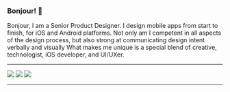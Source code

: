 ### Bonjour! 👋

<!--
**jeremieb/jeremieb** is a ✨ _special_ ✨ repository because its `README.md` (this file) appears on your GitHub profile.
-->

Bonjour, I am a Senior Product Designer. I design mobile apps from start to finish, for iOS and Android platforms. Not only am I competent in all aspects of the design process, but also strong at communicating design intent verbally and visually What makes me unique is a special blend of creative, technologist, iOS developer, and UI/UXer.

---

<img src="https://img.shields.io/twitter/follow/jeremieberduck?color=%231DA1F2&logo=twitter&logoColor=white&style=for-the-badge" /> <img src="https://img.shields.io/twitch/status/monsieurbee?color=%236441a5&logo=twitch&logoColor=white&style=for-the-badge" /> <img src="https://img.shields.io/youtube/channel/subscribers/UCsUsLsmE3OtWmko03Haw-nA?logo=youtube&logoColor=white&style=for-the-badge" />

---

